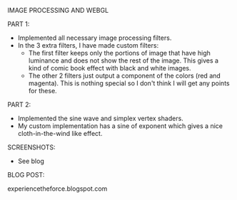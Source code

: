 IMAGE PROCESSING AND WEBGL


PART 1:

- Implemented all necessary image processing filters.
- In the 3 extra filters, I have made custom filters:
	- The first filter keeps only the portions of image that 	have high luminance and does not show the rest of the image. 	This gives a kind of comic book effect with black and white 	images.
	- The other 2 filters just output a component of the colors 	(red and magenta). This is nothing special so I don't think 	I will get any points for these.


PART 2:

- Implemented the sine wave and simplex vertex shaders.
- My custom implementation has a sine of exponent which gives a nice cloth-in-the-wind like effect.


SCREENSHOTS:

- See blog


BLOG POST: 

experiencetheforce.blogspot.com